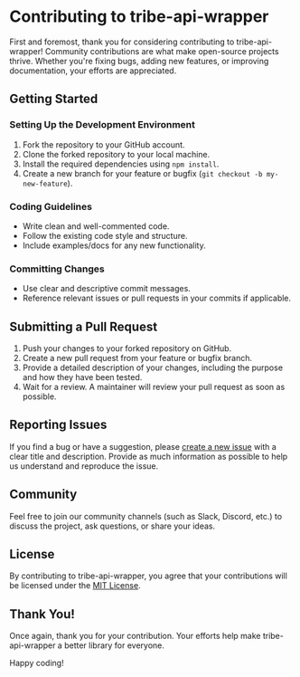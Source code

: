 # Contributing to tribe-api-wrapper

First and foremost, thank you for considering contributing to tribe-api-wrapper! Community contributions are what make open-source projects thrive. Whether you're fixing bugs, adding new features, or improving documentation, your efforts are appreciated.

## Getting Started

### Setting Up the Development Environment

1. Fork the repository to your GitHub account.
2. Clone the forked repository to your local machine.
3. Install the required dependencies using `npm install`.
4. Create a new branch for your feature or bugfix (`git checkout -b my-new-feature`).

### Coding Guidelines

- Write clean and well-commented code.
- Follow the existing code style and structure.
- Include examples/docs for any new functionality.

### Committing Changes

- Use clear and descriptive commit messages.
- Reference relevant issues or pull requests in your commits if applicable.

## Submitting a Pull Request

1. Push your changes to your forked repository on GitHub.
2. Create a new pull request from your feature or bugfix branch.
3. Provide a detailed description of your changes, including the purpose and how they have been tested.
4. Wait for a review. A maintainer will review your pull request as soon as possible.

## Reporting Issues

If you find a bug or have a suggestion, please [create a new issue](https://github.com/BankkRoll/tribe-api-wrapper/issues) with a clear title and description. Provide as much information as possible to help us understand and reproduce the issue.

## Community

Feel free to join our community channels (such as Slack, Discord, etc.) to discuss the project, ask questions, or share your ideas.

## License

By contributing to tribe-api-wrapper, you agree that your contributions will be licensed under the [MIT License](https://github.com/BankkRoll/tribe-api-wrapper/blob/main/LICENSE).

## Thank You!

Once again, thank you for your contribution. Your efforts help make tribe-api-wrapper a better library for everyone.

Happy coding!
